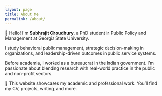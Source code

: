 ```yaml
---
layout: page
title: About Me
permalink: /about/
---
```


👋 Hello! I'm **Subhrajit Choudhury**, a PhD student in Public Policy and Management at Georgia State University.

I study behavioral public management, strategic decision-making in organizations, and leadership-driven outcomes in public service systems.

Before academia, I worked as a bureaucrat in the Indian government. I’m passionate about blending research with real-world practice in the public and non-profit sectors.

🧠 This website showcases my academic and professional work. You’ll find my CV, projects, writing, and more.
